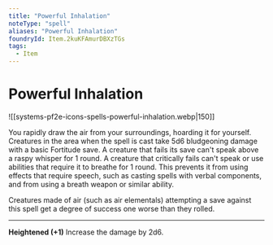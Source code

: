 ```yaml
---
title: "Powerful Inhalation"
noteType: "spell"
aliases: "Powerful Inhalation"
foundryId: Item.2kuKFAmurDBXzTGs
tags:
  - Item
---
```


# Powerful Inhalation
![[systems-pf2e-icons-spells-powerful-inhalation.webp|150]]

You rapidly draw the air from your surroundings, hoarding it for yourself. Creatures in the area when the spell is cast take 5d6 bludgeoning damage with a basic Fortitude save. A creature that fails its save can't speak above a raspy whisper for 1 round. A creature that critically fails can't speak or use abilities that require it to breathe for 1 round. This prevents it from using effects that require speech, such as casting spells with verbal components, and from using a breath weapon or similar ability.

Creatures made of air (such as air elementals) attempting a save against this spell get a degree of success one worse than they rolled.

* * *

**Heightened (+1)** Increase the damage by 2d6.
